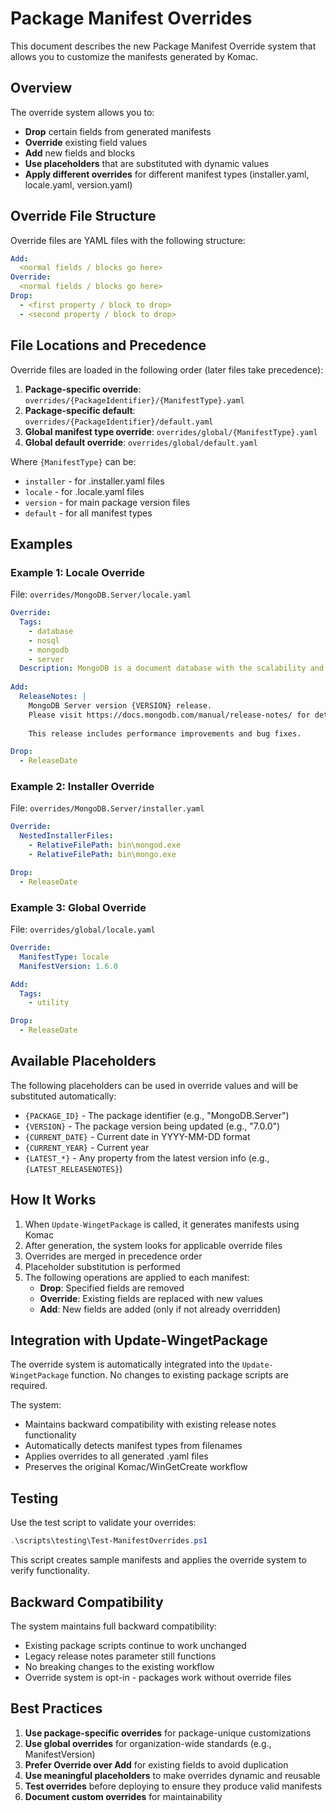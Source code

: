 # Package Manifest Overrides

This document describes the new Package Manifest Override system that allows you to customize the manifests generated by Komac.

## Overview

The override system allows you to:
- **Drop** certain fields from generated manifests
- **Override** existing field values 
- **Add** new fields and blocks
- **Use placeholders** that are substituted with dynamic values
- **Apply different overrides** for different manifest types (installer.yaml, locale.yaml, version.yaml)

## Override File Structure

Override files are YAML files with the following structure:

```yaml
Add:
  <normal fields / blocks go here>
Override:
  <normal fields / blocks go here>
Drop:
  - <first property / block to drop>
  - <second property / block to drop>
```

## File Locations and Precedence

Override files are loaded in the following order (later files take precedence):

1. **Package-specific override**: `overrides/{PackageIdentifier}/{ManifestType}.yaml`
2. **Package-specific default**: `overrides/{PackageIdentifier}/default.yaml`
3. **Global manifest type override**: `overrides/global/{ManifestType}.yaml`
4. **Global default override**: `overrides/global/default.yaml`

Where `{ManifestType}` can be:
- `installer` - for .installer.yaml files
- `locale` - for .locale.yaml files  
- `version` - for main package version files
- `default` - for all manifest types

## Examples

### Example 1: Locale Override

File: `overrides/MongoDB.Server/locale.yaml`

```yaml
Override:
  Tags:
    - database
    - nosql
    - mongodb
    - server
  Description: MongoDB is a document database with the scalability and flexibility that you want
  
Add:
  ReleaseNotes: |
    MongoDB Server version {VERSION} release.
    Please visit https://docs.mongodb.com/manual/release-notes/ for detailed release notes.
    
    This release includes performance improvements and bug fixes.

Drop:
  - ReleaseDate
```

### Example 2: Installer Override

File: `overrides/MongoDB.Server/installer.yaml`

```yaml
Override:
  NestedInstallerFiles:
    - RelativeFilePath: bin\mongod.exe
    - RelativeFilePath: bin\mongo.exe

Drop:
  - ReleaseDate
```

### Example 3: Global Override

File: `overrides/global/locale.yaml`

```yaml
Override:
  ManifestType: locale
  ManifestVersion: 1.6.0

Add:
  Tags:
    - utility

Drop:
  - ReleaseDate
```

## Available Placeholders

The following placeholders can be used in override values and will be substituted automatically:

- `{PACKAGE_ID}` - The package identifier (e.g., "MongoDB.Server")
- `{VERSION}` - The package version being updated (e.g., "7.0.0")
- `{CURRENT_DATE}` - Current date in YYYY-MM-DD format
- `{CURRENT_YEAR}` - Current year
- `{LATEST_*}` - Any property from the latest version info (e.g., `{LATEST_RELEASENOTES}`)

## How It Works

1. When `Update-WingetPackage` is called, it generates manifests using Komac
2. After generation, the system looks for applicable override files
3. Overrides are merged in precedence order
4. Placeholder substitution is performed
5. The following operations are applied to each manifest:
   - **Drop**: Specified fields are removed
   - **Override**: Existing fields are replaced with new values
   - **Add**: New fields are added (only if not already overridden)

## Integration with Update-WingetPackage

The override system is automatically integrated into the `Update-WingetPackage` function. No changes to existing package scripts are required.

The system:
- Maintains backward compatibility with existing release notes functionality
- Automatically detects manifest types from filenames
- Applies overrides to all generated .yaml files
- Preserves the original Komac/WinGetCreate workflow

## Testing

Use the test script to validate your overrides:

```powershell
.\scripts\testing\Test-ManifestOverrides.ps1
```

This script creates sample manifests and applies the override system to verify functionality.

## Backward Compatibility

The system maintains full backward compatibility:
- Existing package scripts continue to work unchanged
- Legacy release notes parameter still functions
- No breaking changes to the existing workflow
- Override system is opt-in - packages work without override files

## Best Practices

1. **Use package-specific overrides** for package-unique customizations
2. **Use global overrides** for organization-wide standards (e.g., ManifestVersion)
3. **Prefer Override over Add** for existing fields to avoid duplication
4. **Use meaningful placeholders** to make overrides dynamic and reusable
5. **Test overrides** before deploying to ensure they produce valid manifests
6. **Document custom overrides** for maintainability